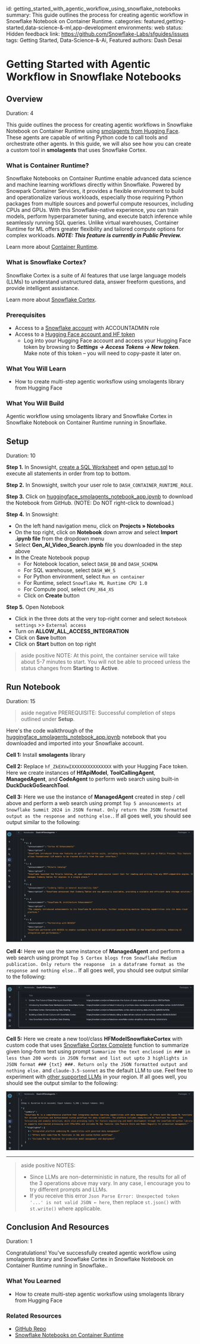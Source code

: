 id: getting_started_with_agentic_workflow_using_snowflake_notebooks
summary: This guide outlines the process for creating agentic workflow in Snowflake Notebook on Container Runtime.
categories: featured,getting-started,data-science-&-ml,app-development
environments: web
status: Hidden
feedback link: <https://github.com/Snowflake-Labs/sfguides/issues>
tags: Getting Started, Data-Science-&-Ai, Featured
authors: Dash Desai

# Getting Started with Agentic Workflow in Snowflake Notebooks
<!-- ------------------------ -->

## Overview

Duration: 4

This guide outlines the process for creating agentic workflows in Snowflake Notebook on Container Runtime using [smolagents from Hugging Face](https://github.com/huggingface/smolagents). These agents are capable of writing Python code to call tools and orchestrate other agents. In this guide, we will also see how you can create a custom tool in **smolagents** that uses Snowflake Cortex.

### What is Container Runtime? 

Snowflake Notebooks on Container Runtime enable advanced data science and machine learning workflows directly within Snowflake. Powered by Snowpark Container Services, it provides a flexible environment to build and operationalize various workloads, especially those requiring Python packages from multiple sources and powerful compute resources, including CPUs and GPUs. With this Snowflake-native experience, you can train models, perform hyperparameter tuning, and execute batch inference while seamlessly running SQL queries. Unlike virtual warehouses, Container Runtime for ML offers greater flexibility and tailored compute options for complex workloads. ***NOTE: This feature is currently in Public Preview.***

Learn more about [Container Runtime](https://docs.snowflake.com/en/user-guide/ui-snowsight/notebooks-on-spcs).

### What is Snowflake Cortex? 

Snowflake Cortex is a suite of AI features that use large language models (LLMs) to understand unstructured data, answer freeform questions, and provide intelligent assistance.

Learn more about [Snowflake Cortex](https://docs.snowflake.com/en/user-guide/snowflake-cortex/overview).

### Prerequisites

* Access to a [Snowflake account](https://signup.snowflake.com/) with ACCOUNTADMIN role
* Access to a [Hugging Face account and HF token](https://huggingface.co/)
    * Log into your Hugging Face account and access your Hugging Face token by browsing to ***Settings -> Access Tokens -> New token***. Make note of this token – you will need to copy-paste it later on.

### What You Will Learn

* How to create multi-step agentic worksflow using smolagents library from Hugging Face

### What You Will Build

Agentic workflow using smolagents library and Snowflake Cortex in Snowflake Notebook on Container Runtime running in Snowflake.

<!-- ------------------------ -->
## Setup

Duration: 10 

**Step 1.** In Snowsight, [create a SQL Worksheet](https://docs.snowflake.com/en/user-guide/ui-snowsight-worksheets-gs?_fsi=THrZMtDg,%20THrZMtDg&_fsi=THrZMtDg,%20THrZMtDg#create-worksheets-from-a-sql-file) and open [setup.sql](https://github.com/Snowflake-Labs/sfguide-getting-started-with-agentic-workflow-using-snowflake-notebooks/blob/main/setup.sql) to execute all statements in order from top to bottom.

**Step 2.** In Snowsight, switch your user role to `DASH_CONTAINER_RUNTIME_ROLE`.

**Step 3.** Click on [huggingface_smolagents_notebook_app.ipynb](https://github.com/Snowflake-Labs/sfguide-getting-started-with-agentic-workflow-using-snowflake-notebooks/blob/main/huggingface_smolagents_notebook_app.ipynb) to download the Notebook from GitHub. (NOTE: Do NOT right-click to download.)

**Step 4.** In Snowsight:

* On the left hand navigation menu, click on **Projects » Notebooks**
* On the top right, click on **Notebook** down arrow and select **Import .ipynb file** from the dropdown menu
* Select **Gen_AI_Video_Search.ipynb** file you downloaded in the step above
* In the Create Notebook popup
    * For Notebook location, select `DASH_DB` and `DASH_SCHEMA`
    * For SQL warehouse, select `DASH_WH_S`
    * For Python environment, select `Run on container`
    * For Runtime, select `Snowflake ML Runtime CPU 1.0`
    * For Compute pool, select `CPU_X64_XS`
    * Click on **Create** button

**Step 5.** Open Notebook

* Click in the three dots at the very top-right corner and select `Notebook settings` >> `External access`
* Turn on **ALLOW_ALL_ACCESS_INTEGRATION**
* Click on **Save** button
* Click on **Start** button on top right

> aside positive
> NOTE: At this point, the container service will take about 5-7 minutes to start. You will not be able to proceed unless the status changes from **Starting** to **Active**.

<!-- ------------------------ -->
## Run Notebook

Duration: 15

> aside negative
> PREREQUISITE: Successful completion of steps outlined under **Setup**.

Here's the code walkthrough of the [huggingface_smolagents_notebook_app.ipynb](https://github.com/Snowflake-Labs/sfguide-getting-started-with-agentic-workflow-using-snowflake-notebooks/blob/main/huggingface_smolagents_notebook_app.ipynb) notebook that you downloaded and imported into your Snowflake account.

**Cell 1:** Install **smolagents** library

**Cell 2:** Replace `hf_ZkEXVwIXXXXXXXXXXXXXXX` with your Hugging Face token. Here we create instances of **HfApiModel**, **ToolCallingAgent**, **ManagedAgent**, and **CodeAgent** to perform web search using built-in **DuckDuckGoSearchTool**.

**Cell 3:** Here we use the instance of **ManagedAgent** created in step / cell above and perform a web search using prompt `Top 5 announcements at Snowflake Summit 2024 in JSON format. Only return the JSON formatted output as the response and nothing else.`. If all goes well, you should see output similar to the following:

![Search Result 1](search_1.png)

**Cell 4:** Here we use the same instance of **ManagedAgent** and perform a web search using prompt `Top 5 Cortex blogs from Snowflake Medium publication. Only return the reaponse  in a dataframe format as the response and nothing else.`. If all goes well, you should see output similar to the following:

![Search Result 2](search_2.png)

**Cell 5:** Here we create a new tool/class **HFModelSnowflakeCortex** with custom code that uses [Snowflake Cortex Complete](https://docs.snowflake.com/user-guide/snowflake-cortex/llm-functions?_fsi=THrZMtDg,%20THrZMtDg&_fsi=THrZMtDg,%20THrZMtDg&_fsi=THrZMtDg,%20THrZMtDg#complete-function) function to summarize given long-form text using prompt `Summarize the text enclosed in ### in less than 200 words in JSON format and list out upto 3 highlights in JSON format ### {txt} ###. Return only the JSON formatted output and nothing else.` and `claude-3.5-sonnet` as the default LLM to use. Feel free to experiment with [other supported LLMs](https://docs.snowflake.com/en/user-guide/snowflake-cortex/llm-functions?_fsi=THrZMtDg,%20THrZMtDg&_fsi=THrZMtDg,%20THrZMtDg#availability) in your region. If all goes well, you should see the output similar to the following:

![Search Result 3](search_3.png)

---

> aside positive
> NOTES: 
> * Since LLMs are non-deterministic in nature, the results for all of the 3 operations above may vary. In any case, I encourage you to try different prompts and LLMs.
> * If you receive this error `Json Parse Error: Unexpected token '...' is not valid JSON ← here`, then replace `st.json()` with `st.write()` where applicable.

<!-- ------------------------ -->
## Conclusion And Resources

Duration: 1

Congratulations! You've successfully created agentic workflow using smolagents library and Snowflake Cortex in Snowflake Notebook on Container Runtime running in Snowflake..

### What You Learned

* How to create multi-step agentic worksflow using smolagents library from Hugging Face

### Related Resources

- [GitHub Repo](https://github.com/Snowflake-Labs/sfguide-getting-started-with-agentic-workflow-in-snowflake-notebooks)
- [Snowflake Notebooks on Container Runtime](https://docs.snowflake.com/en/user-guide/ui-snowsight/notebooks-on-spcs)
